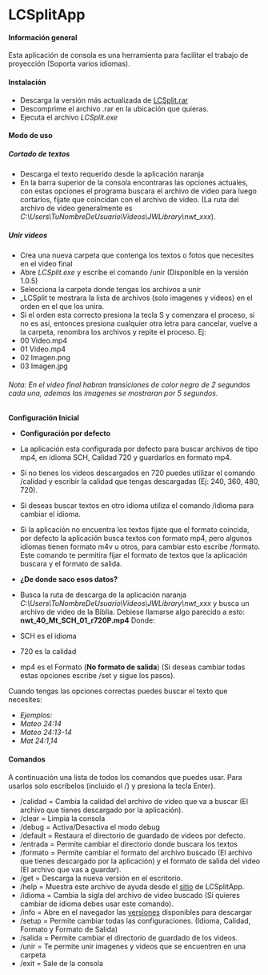 # **LCSplitApp**
#### **Información general**
Esta aplicación de consola es una herramienta para facilitar el trabajo de proyección (Soporta varios idiomas).
#### **Instalación**
- Descarga la versión más actualizada de [LCSplit.rar](https://github.com/istvian/LCSplitApp/releases/download/1.0.5/LCSplit1.0.5.rar)
- Descomprime el archivo .rar en la ubicación que quieras.
- Ejecuta el archivo _LCSplit.exe_ 

#### **Modo de uso**
##### Cortado de textos
- Descarga el texto requerido desde la aplicación naranja
- En la barra superior de la consola encontraras las opciones actuales, con estas opciones el programa buscara el archivo de video para luego cortarlos, fijate que coincidan con el archivo de video. (La ruta del archivo de video generalmente es _C:\Users\TuNombreDeUsuario\Videos\JWLibrary\nwt_xxx_). 

##### Unir videos
- Crea una nueva carpeta que contenga los textos o fotos que necesites en el video final
- Abre _LCSplit.exe_ y escribe el comando /unir (Disponible en la versión 1.0.5)
- Selecciona la carpeta donde tengas los archivos a unir
- _LCSplit te mostrara la lista de archivos (solo imagenes y videos) en el orden en el que los unira.
- Si el orden esta correcto presiona la tecla S y comenzara el proceso, si no es asi, entonces presiona cualquier otra letra para cancelar, vuelve a la carpeta, renombra los archivos y repite el proceso.
Ej:
- 00 Video.mp4
- 01 Video.mp4
- 02 Imagen.png
- 03 Imagen.jpg
###### *Nota: En el video final habran transiciones de color negro de 2 segundos cada una, ademas las imagenes se mostraran por 5 segundos.*


**Configuración Inicial**

- **Configuración por defecto**
- La aplicación esta configurada por defecto para buscar archivos de tipo mp4, en idioma SCH, Calidad 720 y guardarlos en formato mp4.

- Si no tienes los videos descargados en 720 puedes utilizar el comando /calidad y escribir la calidad que tengas descargadas (Ej: 240, 360, 480, 720).

- Si deseas buscar textos en otro idioma utiliza el comando /idioma para cambiar el idioma.

- Si la aplicación no encuentra los textos fijate que el formato coincida, por defecto la aplicación busca textos con formato mp4, pero algunos idiomas tienen formato m4v u otros, para cambiar esto escribe /formato. Este comando te permitira fijar el formato de textos que la aplicación buscara y el formato de salida.

- **¿De donde saco esos datos?**
- Busca la ruta de descarga de la aplicación naranja _C:\Users\TuNombreDeUsuario\Videos\JWLibrary\nwt_xxx_ y busca un archivo de video de la Biblia. Debiese llamarse algo parecido a esto: **nwt_40_Mt_SCH_01_r720P.mp4**
Donde: 
- SCH es el idioma
- 720 es la calidad
- mp4 es el Formato (**No formato de salida**)
(Si deseas cambiar todas estas opciones escribe /set y sigue los pasos).

Cuando tengas las opciones correctas puedes buscar el texto que necesites:
- _Ejemplos:_
- _Mateo 24:14_
- _Mateo 24:13-14_
- _Mat 24:1,14_

#### Comandos
A continuación una lista de todos los comandos que puedes usar.
Para usarlos solo escribelos (incluido el /) y presiona la tecla Enter).

- /calidad = Cambia la calidad del archivo de video que va a buscar (El archivo que tienes descargado por la aplicación).
- /clear = Limpia la consola
- /debug = Activa/Desactiva el modo debug
- /default = Restaura el directorio de guardado de videos por defecto.
- /entrada = Permite cambiar el directorio donde buscara los textos
- /formato = Permite cambiar el formato del archivo buscado (El archivo que tienes descargado por la aplicación) y el formato de salida del video (El archivo que vas a guardar).
- /get = Descarga la nueva versión en el escritorio.
- /help = Muestra este archivo de ayuda desde el [sitio](https://github.com/istvian/LCSplitApp) de LCSplitApp.
- /idioma = Cambia la sigla del archivo de video buscado (Si quieres cambiar de idioma debes usar este comando).
- /info = Abre en el navegador las [versiones](https://github.com/istvian/LCSplitApp/releases) disponibles para descargar
- /setup = Permite cambiar todas las configuraciones. (Idioma, Calidad, Formato y Formato de Salida)
- /salida = Permite cambiar el directorio de guardado de los videos.
- /unir = Te permite unir imagenes y videos que se encuentren en una carpeta
- /exit = Sale de la consola



